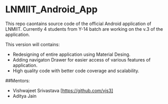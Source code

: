 # LNMIIT_Android_App
This repo caontains source code of the official Android application of LNMIIT.
Currently 4 students from Y-14 batch are working on the v.3 of the application.

This version will contains:
- Redesigning of entire application using Material Desing.
- Adding navigaton Drawer for easier access of various features of application.
- High quality code with better code coverage and scalability.

##Mentors: 
- Vishwajeet Srivastava [https://github.com/vjs3]
- Aditya Jain

